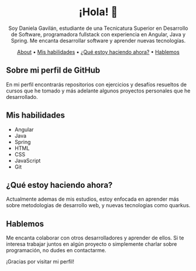<h1 align="center">¡Hola! 👋</h1>

<p align="center">Soy Daniela Gavilán, estudiante de una Tecnicatura Superior en Desarrollo de Software, programadora fullstack con experiencia en Angular, Java y Spring. Me encanta desarrollar software y aprender nuevas tecnologías.</p>

<div align="center">
    <a href="#about">About</a> •
    <a href="#mis-habilidades">Mis habilidades</a> •
    <a href="#actualmente">¿Qué estoy haciendo ahora?</a> •
    <a href="#hablemos">Hablemos</a>
</div>


## Sobre mi perfil de GitHub <a name="about"></a>

En mi perfil encontrarás repositorios con ejercicios y desafíos resueltos de cursos que he tomado y más adelante algunos proyectos personales que he desarrollado.

## Mis habilidades <a name="mis-habilidades"></a>

- Angular
- Java
- Spring
- HTML
- CSS
- JavaScript
- Git

## ¿Qué estoy haciendo ahora? <a name="actualmente"></a>

Actualmente ademas de mis estudios, estoy enfocada en aprender más sobre metodologias de desarrollo web, y nuevas tecnologias como quarkus.

## Hablemos <a name="hablemos"></a>

Me encanta colaborar con otros desarrolladores y aprender de ellos. Si te interesa trabajar juntos en algún proyecto o simplemente charlar sobre programación, no dudes en contactarme.

¡Gracias por visitar mi perfil!
